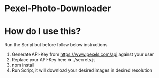 # Pexel-Photo-Downloader

# How do I use this?
Run the Script but before follow below instructions
1. Generate API-Key from https://www.pexels.com/api against your user
2. Replace your API-Key here => ./secrets.js
3. npm install
4. Run Script, it will download your desired images in desired resolution
